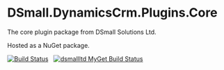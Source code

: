 # DSmall.DynamicsCrm.Plugins.Core
The core plugin package from DSmall Solutions Ltd.

Hosted as a NuGet package.

[![Build Status](https://magnum.travis-ci.com/Davesmall28/DSmall.DynamicsCrm.Plugins.Core.svg?token=syrh3amDgq9dtpK7qH4B&branch=master)](https://magnum.travis-ci.com/Davesmall28/DSmall.DynamicsCrm.Plugins.Core)&nbsp;&nbsp;&nbsp;[![dsmallltd MyGet Build Status](https://www.myget.org/BuildSource/Badge/dsmallltd?identifier=8f3169ea-c2fa-4f43-971d-8e899ec1af67)](https://www.myget.org/)
